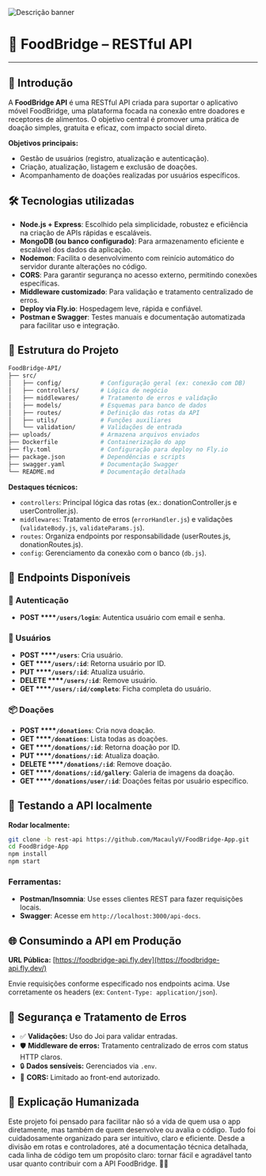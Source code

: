 ![Descrição banner](https://github.com/user-attachments/assets/eee53994-1651-4d35-9131-880c091791f8)

# 🚀 FoodBridge – RESTful API

---

## 📌 Introdução

A **FoodBridge API** é uma RESTful API criada para suportar o aplicativo móvel FoodBridge, uma plataforma focada na conexão entre doadores e receptores de alimentos. O objetivo central é promover uma prática de doação simples, gratuita e eficaz, com impacto social direto.

**Objetivos principais:**

- Gestão de usuários (registro, atualização e autenticação).
- Criação, atualização, listagem e exclusão de doações.
- Acompanhamento de doações realizadas por usuários específicos.

## 🛠️ Tecnologias utilizadas

- **Node.js + Express**: Escolhido pela simplicidade, robustez e eficiência na criação de APIs rápidas e escaláveis.
- **MongoDB (ou banco configurado)**: Para armazenamento eficiente e escalável dos dados da aplicação.
- **Nodemon**: Facilita o desenvolvimento com reinício automático do servidor durante alterações no código.
- **CORS**: Para garantir segurança no acesso externo, permitindo conexões específicas.
- **Middleware customizado**: Para validação e tratamento centralizado de erros.
- **Deploy via Fly.io**: Hospedagem leve, rápida e confiável.
- **Postman e Swagger**: Testes manuais e documentação automatizada para facilitar uso e integração.

## 📁 Estrutura do Projeto

```bash
FoodBridge-API/
├── src/
│   ├── config/           # Configuração geral (ex: conexão com DB)
│   ├── controllers/      # Lógica de negócio
│   ├── middlewares/      # Tratamento de erros e validação
│   ├── models/           # Esquemas para banco de dados
│   ├── routes/           # Definição das rotas da API
│   ├── utils/            # Funções auxiliares
│   └── validation/       # Validações de entrada
├── uploads/              # Armazena arquivos enviados
├── Dockerfile            # Containerização do app
├── fly.toml              # Configuração para deploy no Fly.io
├── package.json          # Dependências e scripts
├── swagger.yaml          # Documentação Swagger
└── README.md             # Documentação detalhada

```

**Destaques técnicos:**

- `controllers`: Principal lógica das rotas (ex.: donationController.js e userController.js).
- `middlewares`: Tratamento de erros (`errorHandler.js`) e validações (`validateBody.js`, `validateParams.js`).
- `routes`: Organiza endpoints por responsabilidade (userRoutes.js, donationRoutes.js).
- `config`: Gerenciamento da conexão com o banco (`db.js`).

## 📡 Endpoints Disponíveis

### 🔑 Autenticação

- **POST ****`/users/login`**: Autentica usuário com email e senha.

### 👥 Usuários

- **POST ****`/users`**: Cria usuário.
- **GET ****`/users/:id`**: Retorna usuário por ID.
- **PUT ****`/users/:id`**: Atualiza usuário.
- **DELETE ****`/users/:id`**: Remove usuário.
- **GET ****`/users/:id/completo`**: Ficha completa do usuário.

### 📦 Doações

- **POST ****`/donations`**: Cria nova doação.
- **GET ****`/donations`**: Lista todas as doações.
- **GET ****`/donations/:id`**: Retorna doação por ID.
- **PUT ****`/donations/:id`**: Atualiza doação.
- **DELETE ****`/donations/:id`**: Remove doação.
- **GET ****`/donations/:id/gallery`**: Galeria de imagens da doação.
- **GET ****`/donations/user/:id`**: Doações feitas por usuário específico.

## 🧪 Testando a API localmente

**Rodar localmente:**

```bash
git clone -b rest-api https://github.com/MacaulyV/FoodBridge-App.git
cd FoodBridge-App
npm install
npm start

```

### Ferramentas:

- **Postman/Insomnia**: Use esses clientes REST para fazer requisições locais.
- **Swagger**: Acesse em `http://localhost:3000/api-docs`.

## 🌐 Consumindo a API em Produção

**URL Pública:** [https://foodbridge-api.fly.dev](https://foodbridge-api.fly.dev/)

Envie requisições conforme especificado nos endpoints acima. Use corretamente os headers (ex: `Content-Type: application/json`).

## 🔐 Segurança e Tratamento de Erros

- ✅ **Validações:** Uso do Joi para validar entradas.
- 🛡️ **Middleware de erros:** Tratamento centralizado de erros com status HTTP claros.
- 🔒 **Dados sensíveis:** Gerenciados via `.env`.
- 📌 **CORS:** Limitado ao front-end autorizado.

## 🧠 Explicação Humanizada

Este projeto foi pensado para facilitar não só a vida de quem usa o app diretamente, mas também de quem desenvolve ou avalia o código. Tudo foi cuidadosamente organizado para ser intuitivo, claro e eficiente. Desde a divisão em rotas e controladores, até a documentação técnica detalhada, cada linha de código tem um propósito claro: tornar fácil e agradável tanto usar quanto contribuir com a API FoodBridge. 💪🌱
